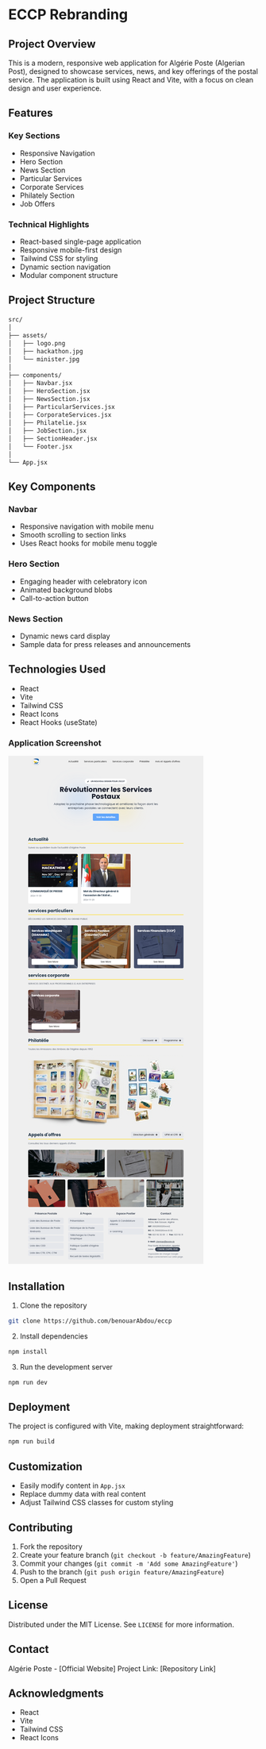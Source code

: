# ECCP Rebranding

## Project Overview

This is a modern, responsive web application for Algérie Poste (Algerian Post), designed to showcase services, news, and key offerings of the postal service. The application is built using React and Vite, with a focus on clean design and user experience.

## Features

### Key Sections
- Responsive Navigation
- Hero Section
- News Section
- Particular Services
- Corporate Services
- Philately Section
- Job Offers

### Technical Highlights
- React-based single-page application
- Responsive mobile-first design
- Tailwind CSS for styling
- Dynamic section navigation
- Modular component structure

## Project Structure

```
src/
│
├── assets/
│   ├── logo.png
│   ├── hackathon.jpg
│   └── minister.jpg
│
├── components/
│   ├── Navbar.jsx
│   ├── HeroSection.jsx
│   ├── NewsSection.jsx
│   ├── ParticularServices.jsx
│   ├── CorporateServices.jsx
│   ├── Philatelie.jsx
│   ├── JobSection.jsx
│   ├── SectionHeader.jsx
│   └── Footer.jsx
│
└── App.jsx
```

## Key Components

### Navbar
- Responsive navigation with mobile menu
- Smooth scrolling to section links
- Uses React hooks for mobile menu toggle

### Hero Section
- Engaging header with celebratory icon
- Animated background blobs
- Call-to-action button

### News Section
- Dynamic news card display
- Sample data for press releases and announcements

## Technologies Used

- React
- Vite
- Tailwind CSS
- React Icons
- React Hooks (useState)


### Application Screenshot

![ECCP](src\assets\screenshot.png)

## Installation

1. Clone the repository
```bash
git clone https://github.com/benouarAbdou/eccp
```

2. Install dependencies
```bash
npm install
```

3. Run the development server
```bash
npm run dev
```

## Deployment

The project is configured with Vite, making deployment straightforward:

```bash
npm run build
```

## Customization

- Easily modify content in `App.jsx`
- Replace dummy data with real content
- Adjust Tailwind CSS classes for custom styling

## Contributing

1. Fork the repository
2. Create your feature branch (`git checkout -b feature/AmazingFeature`)
3. Commit your changes (`git commit -m 'Add some AmazingFeature'`)
4. Push to the branch (`git push origin feature/AmazingFeature`)
5. Open a Pull Request

## License

Distributed under the MIT License. See `LICENSE` for more information.

## Contact

Algérie Poste - [Official Website]
Project Link: [Repository Link]

## Acknowledgments

- React
- Vite
- Tailwind CSS
- React Icons
